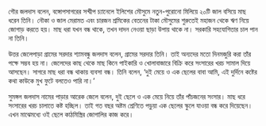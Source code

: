 গৌর জলদাস বলেন, বঙ্গোপসাগরের সন্দ্বীপ চ্যানেলে ইলিশের মৌসুমে নতুন-পুরোনো মিলিয়ে ২০টি জাল বসিয়ে মাছ ধরেন তিনি। নৌকা ও জাল মেরামত এবং চারজন শ্রমিকের বেতনের টাকা মৌসুমের শুরুতেই মহাজন থেকে ঋণ নিয়ে জোগাড় করতে হয়। মাছ ধরা যখন বন্ধ থাকে, তখন দাদন নেওয়া ছাড়া উপায় থাকে না। সরকারি সহযোগিতার চাল পান না তিনি।

উত্তর জেলেপাড়া গ্রামের সরদার শ্যামবন্ধু জলদাস বলেন, গ্রামের সরদার তিনি। তাই অন্যদের মতো দিনমজুরি করা তাঁর পক্ষে সম্ভব হয় না। জেলেদের কাছ থেকে মাছ কিনে পাইকারি ও খোলাবাজারে বিক্রি করে সংসারের খরচ সামাল দিয়ে আসছেন। সাগরে মাছ ধরা বন্ধ থাকায় ব্যবসা বন্ধ। তিনি বলেন, ‘দুই মেয়ে ও এক ছেলের বাবা আমি, এই দুর্দিনে কষ্টের কথা কাউকে মুখ ফুটে বলতেও পারি না।’

সুমঙ্গল জলদাস নামের পাড়ার আরেক জেলে বলেন, দুই ছেলে ও এক মেয়ে নিয়ে তাঁর পাঁচজনের সংসার। মাছ ধরে সংসারের খরচ চালাতে কষ্ট হচ্ছিল। তাই গত বছর অষ্টম শ্রেণিতে পড়ুয়া এক ছেলের স্কুলে যাওয়া বন্ধ করে দিয়েছেন। এখন মাঝেমধ্যে ওই ছেলে কাঠমিস্ত্রির জোগালির কাজ করে।
